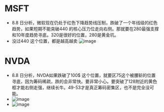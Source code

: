 # MSFT
* 8.8 日分析，微软现在仍处于红色下降趋势线压制，跌破了一个年线级的红色趋势，如果短期不能突破440 的核心压力位走向右侧。那就要在280最强支撑和10年度趋势寻底。320是很好的位置，280是黄金坑。
* 没过440 这个位置，都是越高越卖
![image](https://github.com/user-attachments/assets/b7dfdd84-0601-45d7-b46b-e31f7d9af333)
# NVDA
* 8.8 日分析，NVDA如果跌破了100$ 这个位置，就要区75这个被腰斩的位置寻底，因为筹码稀疏，跌的会非常快。要非常小心。要突破了128附近的黄色框才能右侧走强，继续长牛。49-53才是真正筹码密集区，也不是完全没可能。
* ![image](https://github.com/user-attachments/assets/2342575d-c5c9-4954-9e5e-f37a2f0cd570)
* ![image](https://github.com/user-attachments/assets/2132d7d3-4278-4cea-804a-b7b2e9b59e99)




